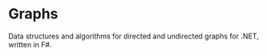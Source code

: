 # Graphs
Data structures and algorithms for directed and undirected graphs for .NET, written in F#. 
